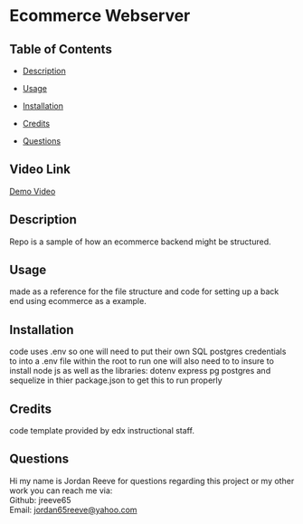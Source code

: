 # Ecommerce Webserver  
 



## Table of Contents
   
* [Description](#description)  
* [Usage](#usage)  
* [Installation](#installation)  
* [Credits](#credits)  
  
* [Questions](#questions)  

## Video Link
[Demo Video](https://drive.google.com/file/d/1zEn4EKTYZZ3VqMYi4r12I4dEku1ogLag/view)

## Description
Repo is a sample of how an ecommerce backend might be structured.
## Usage
made as a reference for the file structure and code for setting up a back end using ecommerce as a example.  
## Installation
code uses .env so one will need to put their own SQL postgres credentials to into a .env file within the root to run
one will also need to to insure to install node js as well as the libraries:
dotenv
express
pg
postgres
and sequelize 
in thier package.json to get this to run properly

## Credits
 code template provided by edx instructional staff.

## Questions  
Hi my name is Jordan Reeve for questions regarding this project or my other work you can reach me via:  
Github: jreeve65  
Email: jordan65reeve@yahoo.com  

